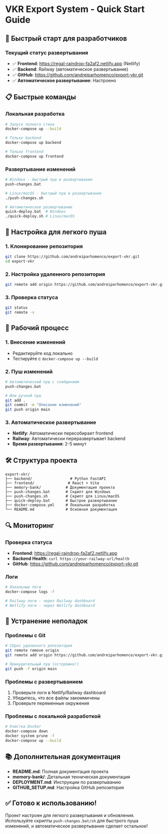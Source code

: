 # VKR Export System - Quick Start Guide

## 🚀 Быстрый старт для разработчиков

### Текущий статус развертывания
- ✅ **Frontend**: https://regal-raindrop-fa2af2.netlify.app (Netlify)
- ✅ **Backend**: Railway (автоматическое развертывание)
- ✅ **GitHub**: https://github.com/andreiparhomenco/export-vkr.git
- ✅ **Автоматическое развертывание**: Настроено

## 📋 Быстрые команды

### Локальная разработка
```bash
# Запуск полного стека
docker-compose up --build

# Только backend
docker-compose up backend

# Только frontend  
docker-compose up frontend
```

### Развертывание изменений
```bash
# Windows - быстрый пуш и развертывание
push-changes.bat

# Linux/macOS - быстрый пуш и развертывание
./push-changes.sh

# Автоматическое развертывание
quick-deploy.bat  # Windows
./quick-deploy.sh # Linux/macOS
```

## 🔧 Настройка для легкого пуша

### 1. Клонирование репозитория
```bash
git clone https://github.com/andreiparhomenco/export-vkr.git
cd export-vkr
```

### 2. Настройка удаленного репозитория
```bash
git remote add origin https://github.com/andreiparhomenco/export-vkr.git
```

### 3. Проверка статуса
```bash
git status
git remote -v
```

## 📝 Рабочий процесс

### 1. Внесение изменений
- Редактируйте код локально
- Тестируйте с `docker-compose up --build`

### 2. Пуш изменений
```bash
# Автоматический пуш с сообщением
push-changes.bat

# Или ручной пуш
git add .
git commit -m "Описание изменений"
git push origin main
```

### 3. Автоматическое развертывание
- **Netlify**: Автоматически пересобирает frontend
- **Railway**: Автоматически переразвертывает backend
- **Время развертывания**: 2-5 минут

## 🛠️ Структура проекта

```
export-vkr/
├── backend/                 # Python FastAPI
├── frontend/               # React + Vite
├── memory-bank/           # Документация проекта
├── push-changes.bat       # Скрипт для Windows
├── push-changes.sh        # Скрипт для Linux/macOS
├── quick-deploy.bat       # Быстрое развертывание
├── docker-compose.yml     # Локальная разработка
└── README.md              # Основная документация
```

## 🔍 Мониторинг

### Проверка статуса
- **Frontend**: https://regal-raindrop-fa2af2.netlify.app
- **Backend Health**: `curl https://your-railway-url/health`
- **GitHub**: https://github.com/andreiparhomenco/export-vkr.git

### Логи
```bash
# Локальные логи
docker-compose logs -f

# Railway логи - через Railway dashboard
# Netlify логи - через Netlify dashboard
```

## 🚨 Устранение неполадок

### Проблемы с Git
```bash
# Сброс удаленного репозитория
git remote remove origin
git remote add origin https://github.com/andreiparhomenco/export-vkr.git

# Принудительный пуш (осторожно!)
git push -f origin main
```

### Проблемы с развертыванием
1. Проверьте логи в Netlify/Railway dashboard
2. Убедитесь, что все файлы закоммичены
3. Проверьте переменные окружения

### Проблемы с локальной разработкой
```bash
# Очистка Docker
docker-compose down
docker system prune -f
docker-compose up --build
```

## 📚 Дополнительная документация

- **README.md**: Полная документация проекта
- **memory-bank/**: Детальная техническая документация
- **DEPLOYMENT.md**: Инструкции по развертыванию
- **GITHUB_SETUP.md**: Настройка GitHub репозитория

## ✅ Готово к использованию!

Проект настроен для легкого развертывания и обновления. Используйте скрипты `push-changes.bat/sh` для быстрого пуша изменений, и автоматическое развертывание сделает остальное!
